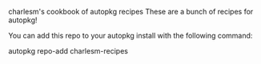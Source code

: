 charlesm's cookbook of autopkg recipes
These are a bunch of recipes for autopkg!

You can add this repo to your autopkg install with the following command:

autopkg repo-add charlesm-recipes

